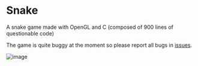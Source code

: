 # Snake
A snake game made with OpenGL and C (composed of 900 lines of questionable code)

The game is quite buggy at the moment so please report all bugs in [issues](https://github.com/STCollier/Snake/issues).

![image](https://user-images.githubusercontent.com/81338469/229190939-9bffca2b-6ad4-4146-8ae8-2ebc88598565.png)
